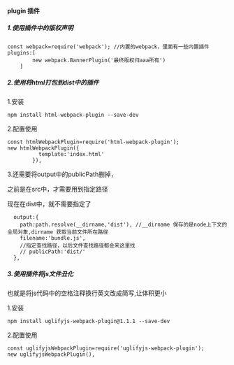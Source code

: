 #### plugin 插件

##### 1.使用插件中的版权声明

```
const webpack=require('webpack'); //内置的webpack，里面有一些内置插件
plugins:[
        new webpack.BannerPlugin('最终版权归aaa所有')
    ]
```

##### 2.使用将html打包到dist中的插件

1.安装

```
npm install html-webpack-plugin --save-dev
```

2.配置使用

```vue
const htmlWebpackPlugin=require('html-webpack-plugin');
new htmlWebpackPlugin({
          template:'index.html'
        }),
```

3.还需要将output中的publicPath删掉，

之前是在src中，才需要用到指定路径

现在在dist中，就不需要指定了

```
  output:{
    path:path.resolve(__dirname,'dist'), //__dirname 保存的是node上下文的全局对象,dirname 获取当前文件所在路径
    filename:'bundle.js',
    //指定查找路径，以后文件查找路径都会来这里找
    // publicPath:'dist/'
  },
```



##### 3.使用插件将js文件丑化

也就是将js代码中的空格注释换行英文改成简写,让体积更小

1.安装

```node
npm install uglifyjs-webpack-plugin@1.1.1 --save-dev
```

2.配置使用

```vue
const uglifyjsWebpackPlugin=require('uglifyjs-webpack-plugin');
new uglifyjsWebpackPlugin(),
```

